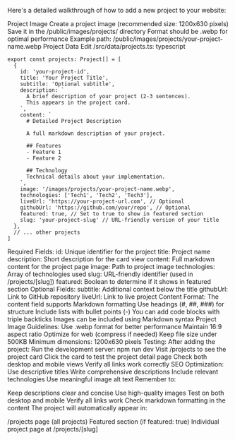 Here's a detailed walkthrough of how to add a new project to your website:

Project Image
Create a project image (recommended size: 1200x630 pixels)
Save it in the /public/images/projects/ directory
Format should be .webp for optimal performance
Example path: /public/images/projects/your-project-name.webp
Project Data Edit /src/data/projects.ts:
typescript
```
export const projects: Project[] = [
  {
    id: 'your-project-id',
    title: 'Your Project Title',
    subtitle: 'Optional subtitle',
    description: `
      A brief description of your project (2-3 sentences).
      This appears in the project card.
    `,
    content: `
      # Detailed Project Description
      
      A full markdown description of your project.
      
      ## Features
      - Feature 1
      - Feature 2
      
      ## Technology
      Technical details about your implementation.
    `,
    image: '/images/projects/your-project-name.webp',
    technologies: ['Tech1', 'Tech2', 'Tech3'],
    liveUrl: 'https://your-project-url.com', // Optional
    githubUrl: 'https://github.com/your/repo', // Optional
    featured: true, // Set to true to show in featured section
    slug: 'your-project-slug' // URL-friendly version of your title
  },
  // ... other projects
]

```
Required Fields:
id: Unique identifier for the project
title: Project name
description: Short description for the card view
content: Full markdown content for the project page
image: Path to project image
technologies: Array of technologies used
slug: URL-friendly identifier (used in /projects/[slug])
featured: Boolean to determine if it shows in featured section
Optional Fields:
subtitle: Additional context below the title
githubUrl: Link to GitHub repository
liveUrl: Link to live project
Content Format:
The content field supports Markdown formatting
Use headings (#, ##, ###) for structure
Include lists with bullet points (-)
You can add code blocks with triple backticks
Images can be included using Markdown syntax
Project Image Guidelines:
Use .webp format for better performance
Maintain 16:9 aspect ratio
Optimize for web (compress if needed)
Keep file size under 500KB
Minimum dimensions: 1200x630 pixels
Testing: After adding the project:
Run the development server: npm run dev
Visit /projects to see the project card
Click the card to test the project detail page
Check both desktop and mobile views
Verify all links work correctly
SEO Optimization:
Use descriptive titles
Write comprehensive descriptions
Include relevant technologies
Use meaningful image alt text
Remember to:

Keep descriptions clear and concise
Use high-quality images
Test on both desktop and mobile
Verify all links work
Check markdown formatting in the content
The project will automatically appear in:

/projects page (all projects)
Featured section (if featured: true)
Individual project page at /projects/[slug]
